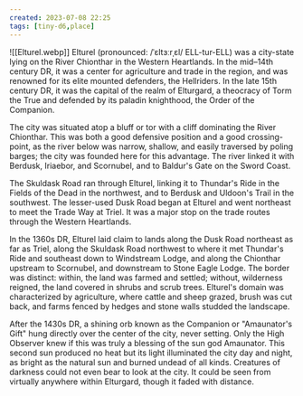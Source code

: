 ```yaml
---
created: 2023-07-08 22:25
tags: [tiny-d6,place]
---
```

![[Elturel.webp]]
Elturel (pronounced: /ˈɛltɜːrˌɛl/ ELL-tur-ELL) was a city-state lying on the River Chionthar in the Western Heartlands. In the mid–14th century DR, it was a center for agriculture and trade in the region, and was renowned for its elite mounted defenders, the Hellriders. In the late 15th century DR, it was the capital of the realm of Elturgard, a theocracy of Torm the True and defended by its paladin knighthood, the Order of the Companion.

The city was situated atop a bluff or tor with a cliff dominating the River Chionthar. This was both a good defensive position and a good crossing-point, as the river below was narrow, shallow, and easily traversed by poling barges; the city was founded here for this advantage. The river linked it with Berdusk, Iriaebor, and Scornubel, and to Baldur's Gate on the Sword Coast.

The Skuldask Road ran through Elturel, linking it to Thundar's Ride in the Fields of the Dead in the northwest, and to Berdusk and Uldoon's Trail in the southwest. The lesser-used Dusk Road began at Elturel and went northeast to meet the Trade Way at Triel. It was a major stop on the trade routes through the Western Heartlands.

In the 1360s DR, Elturel laid claim to lands along the Dusk Road northeast as far as Triel, along the Skuldask Road northwest to where it met Thundar's Ride and southeast down to Windstream Lodge, and along the Chionthar upstream to Scornubel, and downstream to Stone Eagle Lodge. The border was distinct: within, the land was farmed and settled; without, wilderness reigned, the land covered in shrubs and scrub trees. Elturel's domain was characterized by agriculture, where cattle and sheep grazed, brush was cut back, and farms fenced by hedges and stone walls studded the landscape.

After the 1430s DR, a shining orb known as the Companion or "Amaunator's Gift" hung directly over the center of the city, never setting. Only the High Observer knew if this was truly a blessing of the sun god Amaunator. This second sun produced no heat but its light illuminated the city day and night, as bright as the natural sun and burned undead of all kinds. Creatures of darkness could not even bear to look at the city. It could be seen from virtually anywhere within Elturgard, though it faded with distance.
